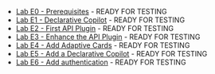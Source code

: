 - [Lab E0 - Prerequisites](/copilot-camp/pages/extend-m365-copilot/00-prerequisites) - READY FOR TESTING
- [Lab E1 - Declarative Copilot](/copilot-camp/pages/extend-m365-copilot/01-declarative-copilot) - READY FOR TESTING
- [Lab E2 - First API Plugin](/copilot-camp/pages/extend-m365-copilot/02-api-plugin) - READY FOR TESTING
- [Lab E3 - Enhance the API Plugin](/copilot-camp/pages/extend-m365-copilot/03-enhance-api-plugin) - READY FOR TESTING
- [Lab E4 - Add Adaptive Cards](/copilot-camp/pages/extend-m365-copilot/04-add-adaptive-card) - READY FOR TESTING
- [Lab E5 - Add a Declarative Copilot](/copilot-camp/pages/extend-m365-copilot/05-add-declarative-copilot) - READY FOR TESTING
- [Lab E6 - Add authentication](/copilot-camp/pages/extend-m365-copilot/06-add-authentication) - READY FOR TESTING
